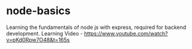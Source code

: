 # node-basics
Learning the fundamentals of node js with express, required for backend development.
Learning Video - https://www.youtube.com/watch?v=pKd0Rpw7O48&t=165s
